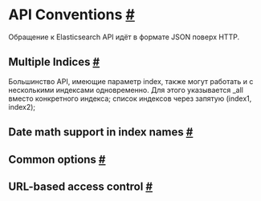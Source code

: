 # API Conventions [#](https://www.elastic.co/guide/en/elasticsearch/reference/current/api-conventions.html#api-conventions)
Обращение к Elasticsearch API идёт в формате JSON поверх HTTP.    
## Multiple Indices [#](https://www.elastic.co/guide/en/elasticsearch/reference/current/multi-index.html#multi-index)
Большинство API, имеющие параметр index, также могут работать и с несколькими индексами одновременно. Для этого указывается _all вместо конкретного индекса; список индексов через запятую (index1, index2); 
## Date math support in index names [#](https://www.elastic.co/guide/en/elasticsearch/reference/current/date-math-index-names.html#date-math-index-names)
## Common options [#](https://www.elastic.co/guide/en/elasticsearch/reference/current/common-options.html#common-options)
## URL-based access control [#](https://www.elastic.co/guide/en/elasticsearch/reference/current/url-access-control.html#url-access-control)
<!--stackedit_data:
eyJoaXN0b3J5IjpbNzI0NTA5ODI0LC0yMDgyNjc5MzAyXX0=
-->
